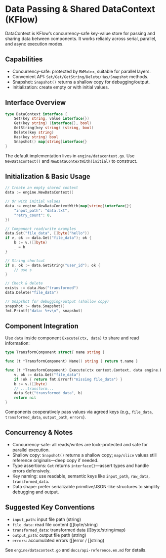 # Data Passing & Shared DataContext (KFlow)

DataContext is KFlow’s concurrency-safe key-value store for passing and sharing data between components. It works reliably across serial, parallel, and async execution modes.

## Capabilities
- Concurrency-safe: protected by `RWMutex`, suitable for parallel layers.
- Convenient API: `Set/Get/GetString/Delete/Has/Snapshot` methods.
- Snapshot: `Snapshot()` returns a shallow copy for debugging/output.
- Initialization: create empty or with initial values.

## Interface Overview

```go
type DataContext interface {
    Set(key string, value interface{})
    Get(key string) (interface{}, bool)
    GetString(key string) (string, bool)
    Delete(key string)
    Has(key string) bool
    Snapshot() map[string]interface{}
}
```

The default implementation lives in `engine/datacontext.go`. Use `NewDataContext()` and `NewDataContextWith(initial)` to construct.

## Initialization & Basic Usage

```go
// Create an empty shared context
data := engine.NewDataContext()

// Or with initial values
data := engine.NewDataContextWith(map[string]interface{}{
    "input_path": "data.txt",
    "retry_count": 0,
})

// Component read/write examples
data.Set("file_data", []byte("hello"))
if v, ok := data.Get("file_data"); ok {
    b := v.([]byte)
    _ = b
}

// String shortcut
if s, ok := data.GetString("user_id"); ok {
    // use s
}

// Check & delete
exists := data.Has("transformed")
data.Delete("file_data")

// Snapshot for debugging/output (shallow copy)
snapshot := data.Snapshot()
fmt.Printf("data: %+v\n", snapshot)
```

## Component Integration

Use `data` inside component `Execute(ctx, data)` to share and read information:

```go
type TransformComponent struct{ name string }

func (t *TransformComponent) Name() string { return t.name }

func (t *TransformComponent) Execute(ctx context.Context, data engine.DataContext) error {
    v, ok := data.Get("file_data")
    if !ok { return fmt.Errorf("missing file_data") }
    b := v.([]byte)
    // ...transform...
    data.Set("transformed_data", b)
    return nil
}
```

Components cooperatively pass values via agreed keys (e.g., `file_data`, `transformed_data`, `output_path`, `errors`).

## Concurrency & Notes
- Concurrency-safe: all reads/writes are lock-protected and safe for parallel execution.
- Shallow copy: `Snapshot()` returns a shallow copy; `map/slice` values still reference originals—deep copy if needed.
- Type assertions: `Get` returns `interface{}`—assert types and handle errors defensively.
- Key naming: use readable, semantic keys like `input_path`, `raw_data`, `transformed_data`.
- Data shape: prefer serializable primitive/JSON-like structures to simplify debugging and output.

## Suggested Key Conventions
- `input_path`: input file path (string)
- `file_data`: read file content ([]byte/string)
- `transformed_data`: transformed data ([]byte/string/map)
- `output_path`: output file path (string)
- `errors`: accumulated errors ([]error / []string)

See `engine/datacontext.go` and `docs/api-reference.en.md` for details.